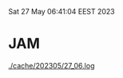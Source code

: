 Sat 27 May 06:41:04 EEST 2023
# JAM
<a href='./cache/202305/27_06.log'>./cache/202305/27_06.log</a>
